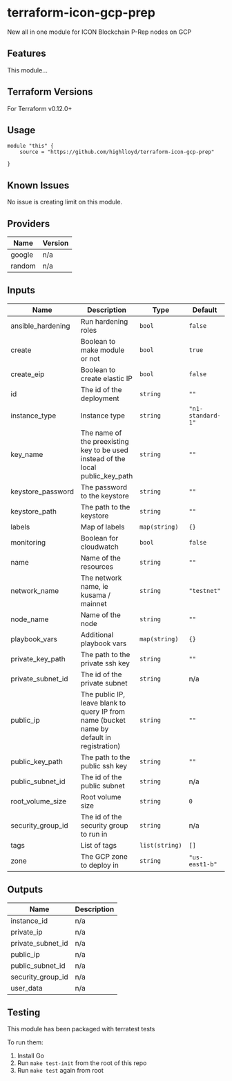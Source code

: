 # terraform-icon-gcp-prep
New all in one module for ICON Blockchain P-Rep nodes on GCP

## Features

This module...

## Terraform Versions

For Terraform v0.12.0+

## Usage

```
module "this" {
    source = "https://github.com/highlloyd/terraform-icon-gcp-prep"

}
```
## Known  Issues
No issue is creating limit on this module.

<!-- BEGINNING OF PRE-COMMIT-TERRAFORM DOCS HOOK -->
## Providers

| Name | Version |
|------|---------|
| google | n/a |
| random | n/a |

## Inputs

| Name | Description | Type | Default | Required |
|------|-------------|------|---------|:-----:|
| ansible\_hardening | Run hardening roles | `bool` | `false` | no |
| create | Boolean to make module or not | `bool` | `true` | no |
| create\_eip | Boolean to create elastic IP | `bool` | `false` | no |
| id | The id of the deployment | `string` | `""` | no |
| instance\_type | Instance type | `string` | `"n1-standard-1"` | no |
| key\_name | The name of the preexisting key to be used instead of the local public\_key\_path | `string` | `""` | no |
| keystore\_password | The password to the keystore | `string` | `""` | no |
| keystore\_path | The path to the keystore | `string` | `""` | no |
| labels | Map of labels | `map(string)` | `{}` | no |
| monitoring | Boolean for cloudwatch | `bool` | `false` | no |
| name | Name of the resources | `string` | `""` | no |
| network\_name | The network name, ie kusama / mainnet | `string` | `"testnet"` | no |
| node\_name | Name of the node | `string` | `""` | no |
| playbook\_vars | Additional playbook vars | `map(string)` | `{}` | no |
| private\_key\_path | The path to the private ssh key | `string` | `""` | no |
| private\_subnet\_id | The id of the private subnet | `string` | n/a | yes |
| public\_ip | The public IP, leave blank to query IP from name (bucket name by default in registration) | `string` | `""` | no |
| public\_key\_path | The path to the public ssh key | `string` | `""` | no |
| public\_subnet\_id | The id of the public subnet | `string` | n/a | yes |
| root\_volume\_size | Root volume size | `string` | `0` | no |
| security\_group\_id | The id of the security group to run in | `string` | n/a | yes |
| tags | List of tags | `list(string)` | `[]` | no |
| zone | The GCP zone to deploy in | `string` | `"us-east1-b"` | no |

## Outputs

| Name | Description |
|------|-------------|
| instance\_id | n/a |
| private\_ip | n/a |
| private\_subnet\_id | n/a |
| public\_ip | n/a |
| public\_subnet\_id | n/a |
| security\_group\_id | n/a |
| user\_data | n/a |

<!-- END OF PRE-COMMIT-TERRAFORM DOCS HOOK -->

## Testing
This module has been packaged with terratest tests

To run them:

1. Install Go
2. Run `make test-init` from the root of this repo
3. Run `make test` again from root